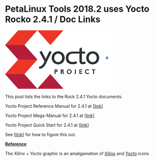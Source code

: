 # PetaLinux Tools 2018.2 uses Yocto Rocko 2.4.1 / Doc Links

![yocto_project](yocto_project.png)

This post lists the links to the Rock 2.4.1 Yocto documents.

Yocto Project Reference Manual for 2.4.1 at \[[<u><span>link</span></u>](https://www.yoctoproject.org/docs/2.4.1/ref-manual/ref-manual.html)\]

Yocto Project Mega-Manual for 2.4.1 at \[[<u><span>link</span></u>](https://www.yoctoproject.org/docs/2.4.1/mega-manual/mega-manual.html)\]

Yocto Project Quick Start for 2.4.1 at \[[<u><span>link</span></u>](https://www.yoctoproject.org/docs/2.4.1/yocto-project-qs/yocto-project-qs.html)\]

See \[[<u><span>link</span></u>](https://www.centennialsoftwaresolutions.com/blog/figure-out-petalinux-yocto-version)\] for how to figure this out.

**<u><span>Reference</span></u>**

The Xilinx + Yocto graphic is an amalgamation of [<u><span>Xilinx</span></u>](https://pbs.twimg.com/profile_images/535545777020338176/pEWdIYq__400x400.png) and [<u><span>Yocto</span></u>](https://www.yoctoproject.org/docs/2.0/yocto-project-qs/yocto-project-qs.html) icons